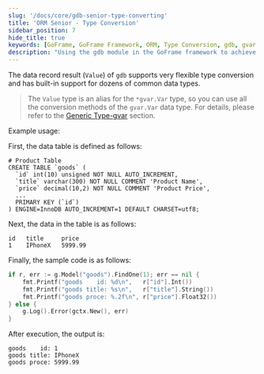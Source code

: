 ```yaml
---
slug: '/docs/core/gdb-senior-type-converting'
title: 'ORM Senior - Type Conversion'
sidebar_position: 7
hide_title: true
keywords: [GoFrame, GoFrame Framework, ORM, Type Conversion, gdb, gvar.Var, Database Operations, Data Structures, Product Table, Data Type Conversion]
description: "Using the gdb module in the GoFrame framework to achieve advanced ORM features, focusing on the data type conversion function of database record results. The gdb module flexibly supports multiple data type conversions and demonstrates with examples how to retrieve and process product information from database tables in Go code."
---
```


The data record result (`Value`) of `gdb` supports very flexible type conversion and has built-in support for dozens of common data types.

> The `Value` type is an alias for the `*gvar.Var` type, so you can use all the conversion methods of the `gvar.Var` data type. For details, please refer to the [Generic Type-gvar](../../../组件列表/数据结构/泛型类型-gvar/泛型类型-gvar.md) section.

Example usage:

First, the data table is defined as follows:

```
# Product Table
CREATE TABLE `goods` (
  `id` int(10) unsigned NOT NULL AUTO_INCREMENT,
  `title` varchar(300) NOT NULL COMMENT 'Product Name',
  `price` decimal(10,2) NOT NULL COMMENT 'Product Price',
  ...
  PRIMARY KEY (`id`)
) ENGINE=InnoDB AUTO_INCREMENT=1 DEFAULT CHARSET=utf8;
```

Next, the data in the table is as follows:

```
id   title     price
1    IPhoneX   5999.99
```

Finally, the sample code is as follows:

```go
if r, err := g.Model("goods").FindOne(1); err == nil {
    fmt.Printf("goods    id: %d\n",   r["id"].Int())
    fmt.Printf("goods title: %s\n",   r["title"].String())
    fmt.Printf("goods proce: %.2f\n", r["price"].Float32())
} else {
    g.Log().Error(gctx.New(), err)
}
```

After execution, the output is:

```
goods    id: 1
goods title: IPhoneX
goods proce: 5999.99
```